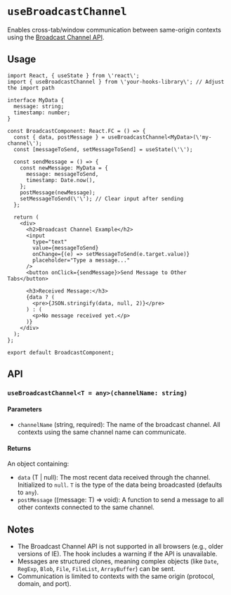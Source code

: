 # `useBroadcastChannel`

Enables cross-tab/window communication between same-origin contexts using the [Broadcast Channel API](https://developer.mozilla.org/en-US/docs/Web/API/Broadcast_Channel_API).

## Usage

```tsx
import React, { useState } from \'react\';
import { useBroadcastChannel } from \'your-hooks-library\'; // Adjust the import path

interface MyData {
  message: string;
  timestamp: number;
}

const BroadcastComponent: React.FC = () => {
  const { data, postMessage } = useBroadcastChannel<MyData>(\'my-channel\');
  const [messageToSend, setMessageToSend] = useState(\'\');

  const sendMessage = () => {
    const newMessage: MyData = {
      message: messageToSend,
      timestamp: Date.now(),
    };
    postMessage(newMessage);
    setMessageToSend(\'\'); // Clear input after sending
  };

  return (
    <div>
      <h2>Broadcast Channel Example</h2>
      <input
        type="text"
        value={messageToSend}
        onChange={(e) => setMessageToSend(e.target.value)}
        placeholder="Type a message..."
      />
      <button onClick={sendMessage}>Send Message to Other Tabs</button>

      <h3>Received Message:</h3>
      {data ? (
        <pre>{JSON.stringify(data, null, 2)}</pre>
      ) : (
        <p>No message received yet.</p>
      )}
    </div>
  );
};

export default BroadcastComponent;
```

## API

### `useBroadcastChannel<T = any>(channelName: string)`

#### Parameters

- `channelName` (string, required): The name of the broadcast channel. All contexts using the same channel name can communicate.

#### Returns

An object containing:

- `data` (T | null): The most recent data received through the channel. Initialized to `null`. `T` is the type of the data being broadcasted (defaults to `any`).
- `postMessage` ((message: T) => void): A function to send a message to all other contexts connected to the same channel.

## Notes

- The Broadcast Channel API is not supported in all browsers (e.g., older versions of IE). The hook includes a warning if the API is unavailable.
- Messages are structured clones, meaning complex objects (like `Date`, `RegExp`, `Blob`, `File`, `FileList`, `ArrayBuffer`) can be sent.
- Communication is limited to contexts with the same origin (protocol, domain, and port).
